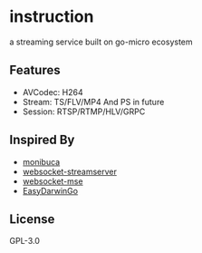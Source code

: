 # instruction

a streaming service built on go-micro ecosystem

## Features

+ AVCodec: H264
+ Stream: TS/FLV/MP4  And PS in future
+ Session: RTSP/RTMP/HLV/GRPC

## Inspired By

+ [monibuca](https://github.com/Monibuca/engine)
+ [websocket-streamserver](https://github.com/use-go/websocket-streamserver)
+ [websocket-mse](https://github.com/elsampsa/websocket-mse-demo)
+ [EasyDarwinGo](https://github.com/GB28181/EasyDarwinGo)

## License

GPL-3.0
